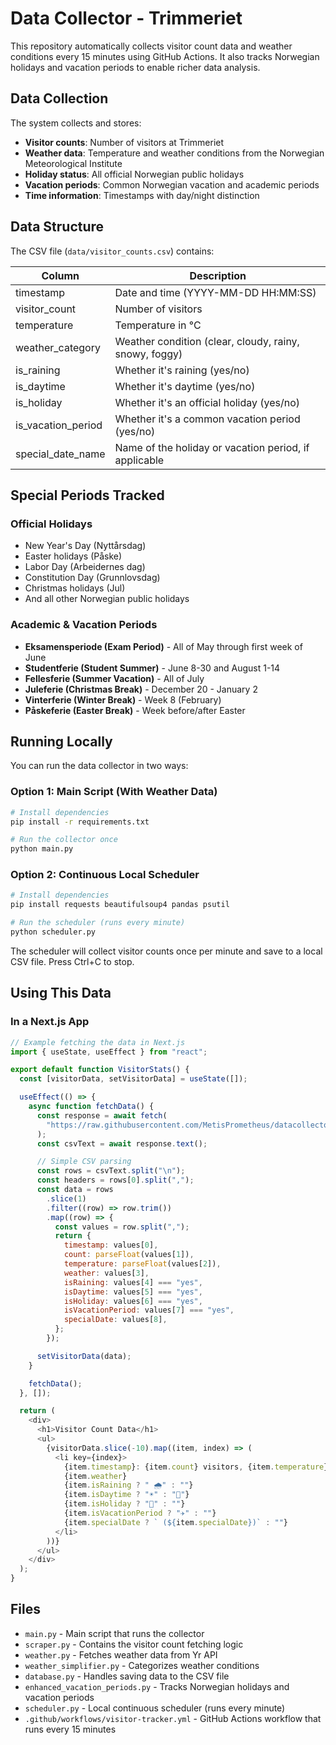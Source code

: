 # Data Collector - Trimmeriet

This repository automatically collects visitor count data and weather conditions every 15 minutes using GitHub Actions. It also tracks Norwegian holidays and vacation periods to enable richer data analysis.

## Data Collection

The system collects and stores:

- **Visitor counts**: Number of visitors at Trimmeriet
- **Weather data**: Temperature and weather conditions from the Norwegian Meteorological Institute
- **Holiday status**: All official Norwegian public holidays
- **Vacation periods**: Common Norwegian vacation and academic periods
- **Time information**: Timestamps with day/night distinction

## Data Structure

The CSV file (`data/visitor_counts.csv`) contains:

| Column             | Description                                            |
| ------------------ | ------------------------------------------------------ |
| timestamp          | Date and time (YYYY-MM-DD HH:MM:SS)                    |
| visitor_count      | Number of visitors                                     |
| temperature        | Temperature in °C                                      |
| weather_category   | Weather condition (clear, cloudy, rainy, snowy, foggy) |
| is_raining         | Whether it's raining (yes/no)                          |
| is_daytime         | Whether it's daytime (yes/no)                          |
| is_holiday         | Whether it's an official holiday (yes/no)              |
| is_vacation_period | Whether it's a common vacation period (yes/no)         |
| special_date_name  | Name of the holiday or vacation period, if applicable  |

## Special Periods Tracked

### Official Holidays

- New Year's Day (Nyttårsdag)
- Easter holidays (Påske)
- Labor Day (Arbeidernes dag)
- Constitution Day (Grunnlovsdag)
- Christmas holidays (Jul)
- And all other Norwegian public holidays

### Academic & Vacation Periods

- **Eksamensperiode (Exam Period)** - All of May through first week of June
- **Studentferie (Student Summer)** - June 8-30 and August 1-14
- **Fellesferie (Summer Vacation)** - All of July
- **Juleferie (Christmas Break)** - December 20 - January 2
- **Vinterferie (Winter Break)** - Week 8 (February)
- **Påskeferie (Easter Break)** - Week before/after Easter

## Running Locally

You can run the data collector in two ways:

### Option 1: Main Script (With Weather Data)

```bash
# Install dependencies
pip install -r requirements.txt

# Run the collector once
python main.py
```

### Option 2: Continuous Local Scheduler

```bash
# Install dependencies
pip install requests beautifulsoup4 pandas psutil

# Run the scheduler (runs every minute)
python scheduler.py
```

The scheduler will collect visitor counts once per minute and save to a local CSV file. Press Ctrl+C to stop.

## Using This Data

### In a Next.js App

```javascript
// Example fetching the data in Next.js
import { useState, useEffect } from "react";

export default function VisitorStats() {
  const [visitorData, setVisitorData] = useState([]);

  useEffect(() => {
    async function fetchData() {
      const response = await fetch(
        "https://raw.githubusercontent.com/MetisPrometheus/datacollector-trimmeriet/main/data/visitor_counts.csv"
      );
      const csvText = await response.text();

      // Simple CSV parsing
      const rows = csvText.split("\n");
      const headers = rows[0].split(",");
      const data = rows
        .slice(1)
        .filter((row) => row.trim())
        .map((row) => {
          const values = row.split(",");
          return {
            timestamp: values[0],
            count: parseFloat(values[1]),
            temperature: parseFloat(values[2]),
            weather: values[3],
            isRaining: values[4] === "yes",
            isDaytime: values[5] === "yes",
            isHoliday: values[6] === "yes",
            isVacationPeriod: values[7] === "yes",
            specialDate: values[8],
          };
        });

      setVisitorData(data);
    }

    fetchData();
  }, []);

  return (
    <div>
      <h1>Visitor Count Data</h1>
      <ul>
        {visitorData.slice(-10).map((item, index) => (
          <li key={index}>
            {item.timestamp}: {item.count} visitors, {item.temperature}°C,{" "}
            {item.weather}
            {item.isRaining ? " 🌧️" : ""}
            {item.isDaytime ? "☀️" : "🌙"}
            {item.isHoliday ? "🎉" : ""}
            {item.isVacationPeriod ? "✈️" : ""}
            {item.specialDate ? ` (${item.specialDate})` : ""}
          </li>
        ))}
      </ul>
    </div>
  );
}
```

## Files

- `main.py` - Main script that runs the collector
- `scraper.py` - Contains the visitor count fetching logic
- `weather.py` - Fetches weather data from Yr API
- `weather_simplifier.py` - Categorizes weather conditions
- `database.py` - Handles saving data to the CSV file
- `enhanced_vacation_periods.py` - Tracks Norwegian holidays and vacation periods
- `scheduler.py` - Local continuous scheduler (runs every minute)
- `.github/workflows/visitor-tracker.yml` - GitHub Actions workflow that runs every 15 minutes
